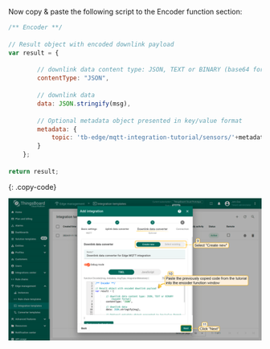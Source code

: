 Now copy & paste the following script to the Encoder function section:

```javascript
/** Encoder **/

// Result object with encoded downlink payload
var result = {

        // downlink data content type: JSON, TEXT or BINARY (base64 format)
        contentType: "JSON",

        // downlink data
        data: JSON.stringify(msg),

        // Optional metadata object presented in key/value format
        metadata: {
            topic: 'tb-edge/mqtt-integration-tutorial/sensors/'+metadata['originatorName']+'/rx'
        }
    };

return result;
``` 
{: .copy-code}

![image](/images/pe/edge/integrations/mqtt/add-mqtt-integration-template-3-edge.png)